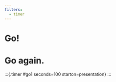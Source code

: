 ```yaml
---
filters: 
  - timer
---
```


# Go!


<div id="UNIQUE-ID"></div>
<script src="_extensions/produnis/timer/timer.js"></script>
<script>
    document.addEventListener("DOMContentLoaded", function () {
        initializeTimer("UNIQUE-ID", SECONDS, STARTON); 
    });
</script>

# Go again.

:::{.timer #go1 seconds=100 starton=presentation}
:::